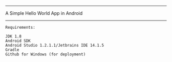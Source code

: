 ***
A Simple Hello World App in Android
***
```
Requirements:

JDK 1.8
Android SDK
Android Studio 1.2.1.1/Jetbrains IDE 14.1.5
Gradle
Github for Windows (for deployment)
```